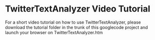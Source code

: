 # TwitterTextAnalyzer Video Tutorial #

For a short video tutorial on how to use TwitterTextAnalyzer, please download the tutorial folder in the trunk of this googlecode project and launch your browser on TwitterTextAnalyzer.htm